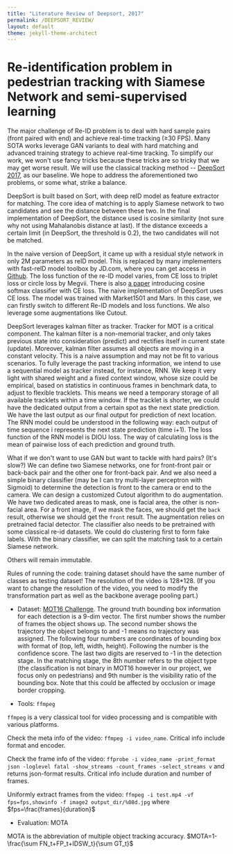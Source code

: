 ```yaml
---
title: "Literature Review of Deepsort, 2017"
permalink: /DEEPSORT_REVIEW/
layout: default
theme: jekyll-theme-architect
---
```


# Re-identification problem in pedestrian tracking with Siamese Network and semi-supervised learning



The major challenge of Re-ID problem is to deal with hard sample pairs (front paired with end) and achieve real-time tracking (≥30 FPS). Many SOTA works leverage GAN variants to deal with hard matching and advanced training strategy to achieve real-time tracking. To simplify our work, we won't use fancy tricks because these tricks are so tricky that we may get worse result. We will use the classical tracking method -- [DeepSort 2017](https://arxiv.org/abs/1703.07402), as our baseline. We hope to address the aforementioned two problems, or some what, strike a balance.

DeepSort is built based on Sort, with deep reID model as feature extractor for matching. The core idea of matching is to apply Siamese network to two candidates and see the distance between these two. In the final implementation of DeepSort, the distance used is cosine similarity (not sure why not using Mahalanobis distance at last). If the distance exceeds a certain limit (in DeepSort, the threshold is 0.2), the two candidates will not be matched.

In the naive version of DeepSort, it came up with a residual style network in only 2M parameters as reID model. This is replaced by many implementers with fast-reID model toolbox by JD.com, where you can get access in [Github](https://github.com/JDAI-CV/fast-reid). The loss function of the re-ID model varies, from CE loss to triplet loss or circle loss by Megvii. There is also [a paper](https://arxiv.org/pdf/1812.00442.pdf) introducing cosine softmax classifier with CE loss. The naive implementation of DeepSort uses CE loss. The model was trained with Market1501 and Mars. In this case, we can firstly switch to different Re-ID models and loss functions. We also leverage some augmentations like Cutout.

DeepSort leverages kalman filter as tracker. Tracker for MOT is a critical component. The kalman filter is a non-memorial tracker, and only takes previous state into consideration (predict) and rectifies itself in current state (update). Moreover, kalman filter assumes all objects are moving in a constant velocity. This is a naive assumption and may not be fit to various scenarios. To fully leverage the past tracking information, we intend to use a sequential model as tracker instead, for instance, RNN. We keep it very light with shared weight and a fixed context window, whose size could be empirical, based on statistics in continuous frames in benchmark data, to adjust to flexible tracklets. This means we need a temporary storage of all available tracklets within a time window. If the tracklet is shorter, we could have the dedicated output from a certain spot as the next state prediction. We have the last output as our final output for prediction of next location. The RNN model could be understood in the following way: each output of time sequence i represents the next state prediction (time i+1). The loss function of the RNN model is DIOU loss. The way of calculating loss is the mean of pairwise loss of each prediction and ground truth. 

What if we don't want to use GAN but want to tackle with hard pairs? (It's slow?) We can define two Siamese networks, one for front-front pair or back-back pair and the other one for front-back pair. And we also need a simple binary classifier (may be I can try multi-layer perceptron with Sigmoid) to determine the detection is front to the camera or end to the camera. We can design a customized Cutout algorithm to do augmentation. We have two dedicated areas to mask, one is facial area, the other is non-facial area. For a front image, if we mask the faces, we should get the `back` result, otherwise we should get the `front` result. The augmentation relies on pretrained facial detector. The classifier also needs to be pretrained with some classical re-id datasets. We could do clustering first to form fake labels. With the binary classifier, we can split the matching task to a certain Siamese network.

Others will remain immutable.

Rules of running the code: training dataset should have the same number of classes as testing dataset! The resolution of the video is 128*128. (If you want to change the resolution of the video, you need to modify the transformation part as well as the backbone average pooling part.)



* Dataset: [MOT16 Challenge](https://motchallenge.net/data/MOT16/). The ground truth bounding box information for each detection is a 9-dim vector. The first number shows the number of frames the object shows up. The second number shows the trajectory the object belongs to and -1 means no trajectory was assigned. The following four numbers are coordinates of bounding box with format of (top, left, width, height). Following the number is the confidence score. The last two digits are reserved to -1 in the detection stage. In the matching stage, the 8th number refers to the object type (the classification is not binary in MOT16 however in our project, we focus only on pedestrians) and 9th number is the visibility ratio of the bounding box. Note that this could be affected by occlusion or image border cropping.

* Tools: `ffmpeg`

`ffmpeg` is a very classical tool for video processing and is compatible with various platforms.

Check the meta info of the video: `ffmpeg -i video_name`. Critical info include format and encoder.

Check the frame info of the video: `ffprobe -i video_name -print_format json -loglevel fatal -show_streams -count_frames -select_streams v` and returns json-format results. Critical info include duration and number of frames.

Uniformly extract frames from the video: `ffmpeg -i test.mp4 -vf fps=fps,showinfo -f image2 output_dir/%08d.jpg` where $fps=\frac{frames}{duration}$

* Evaluation: MOTA

MOTA is the abbreviation of multiple object tracking accuracy. $MOTA=1-\frac{\sum FN_t+FP_t+IDSW_t}{\sum GT_t}$

